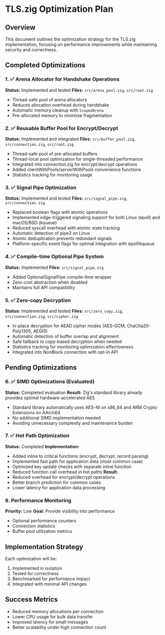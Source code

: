 # TLS.zig Optimization Plan

## Overview
This document outlines the optimization strategy for the TLS.zig implementation, focusing on performance improvements while maintaining security and correctness.

## Completed Optimizations

### 1. ✅ Arena Allocator for Handshake Operations
**Status:** Implemented and tested
**Files:** `src/arena_pool.zig`, `src/root.zig`
- Thread-safe pool of arena allocators
- Reduces allocation overhead during handshake
- Automatic memory cleanup with `ScopedArena`
- Pre-allocated memory to minimize fragmentation

### 2. ✅ Reusable Buffer Pool for Encrypt/Decrypt
**Status:** Implemented and integrated
**Files:** `src/buffer_pool.zig`, `src/connection.zig`, `src/root.zig`
- Thread-safe pool of pre-allocated buffers
- Thread-local pool optimization for single-threaded performance
- Integrated into connection.zig for encrypt/decrypt operations
- Added clientWithPools/serverWithPools convenience functions
- Statistics tracking for monitoring usage

### 3. ✅ Signal Pipe Optimization
**Status:** Implemented and tested
**Files:** `src/signal_pipe.zig`, `src/connection.zig`
- Replaced boolean flags with atomic operations
- Implemented edge-triggered signaling support for both Linux (epoll) and macOS/BSD (kqueue)
- Reduced syscall overhead with atomic state tracking
- Automatic detection of pipe2 on Linux
- Atomic deduplication prevents redundant signals
- Platform-specific event flags for optimal integration with epoll/kqueue

### 4. ✅ Compile-time Optional Pipe System
**Status:** Implemented
**Files:** `src/signal_pipe.zig`
- Added OptionalSignalPipe compile-time wrapper
- Zero-cost abstraction when disabled
- Maintains full API compatibility

### 5. ✅ Zero-copy Decryption
**Status:** Implemented and tested
**Files:** `src/zero_copy.zig`, `src/connection.zig`, `src/cipher.zig`
- In-place decryption for AEAD cipher modes (AES-GCM, ChaCha20-Poly1305, AEGIS)
- Automatic detection of buffer overlap and alignment
- Safe fallback to copy-based decryption when needed
- Statistics tracking for monitoring optimization effectiveness
- Integrated into NonBlock connection with opt-in API

## Pending Optimizations

### 6. ✅ SIMD Optimizations (Evaluated)
**Status:** Completed evaluation
**Result:** Zig's standard library already provides optimal hardware-accelerated AES
- Standard library automatically uses AES-NI on x86_64 and ARM Crypto Extensions on AArch64
- No additional SIMD implementation needed
- Avoiding unnecessary complexity and maintenance burden

### 7. ✅ Hot Path Optimization
**Status:** Completed
**Implementation:**
- Added inline to critical functions (encrypt, decrypt, record parsing)
- Implemented fast path for application data (most common case)
- Optimized key update checks with separate inline function
- Reduced function call overhead in hot paths
**Result:**
- Reduced overhead for encrypt/decrypt operations
- Better branch prediction for common cases
- Lower latency for application data processing

### 8. Performance Monitoring
**Priority:** Low
**Goal:** Provide visibility into performance
- Optional performance counters
- Connection statistics
- Buffer pool utilization metrics

## Implementation Strategy

Each optimization will be:
1. Implemented in isolation
2. Tested for correctness
3. Benchmarked for performance impact
4. Integrated with minimal API changes

## Success Metrics

- Reduced memory allocations per connection
- Lower CPU usage for bulk data transfer
- Improved latency for small messages
- Better scalability under high connection count